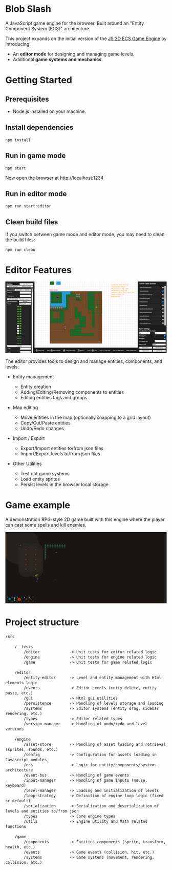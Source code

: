 # Blob Slash

A JavaScript game engine for the browser. Built around an "Entity Component System (ECS)" architecture.

This project expands on the initial version of the [JS 2D ECS Game Engine](https://github.com/samdalvai/js-2d-ecs-game-engine) by introducing:

- An **editor mode** for designing and managing game levels.
- Additional **game systems and mechanics**.

# Getting Started

## Prerequisites

- Node.js installed on your machine.

## Install dependencies

```
npm install
```

## Run in game mode

```
npm start
```

Now open the browser at http://localhost:1234

## Run in editor mode

```
npm run start:editor
```

## Clean build files

If you switch between game mode and editor mode, you may need to clean the build files:

```
npm run clean
```

# Editor Features

![Game editor](images/editor.png)

The editor provides tools to design and manage entities, components, and levels:

- Entity management

    - Entity creation
    - Adding/Editing/Removing components to entities
    - Editing entities tags and groups

- Map editing

    - Move entities in the map (optionally snapping to a grid layout)
    - Copy/Cut/Paste entities
    - Undo/Redo changes

- Import / Export

    - Export/Import entities to/from json files
    - Import/Export levels to/from json files

- Other Utilities
    - Test out game systems
    - Load entity sprites
    - Persist levels in the browser local storage

# Game example

A demonstration RPG-style 2D game built with this engine where the player can cast some spells and kill enemies.

![Game example](images/game.png)

# Project structure

```text
/src

    /__tests__
        /editor             -> Unit tests for editor related logic
        /engine             -> Unit tests for engine related logic
        /game               -> Unit tests for game related logic

    /editor
        /entity-editor      -> Level and entity management with Html elements logic
        /events             -> Editor events (entiy delete, entity paste, etc.)
        /gui                -> Html gui utilities
        /persistence        -> Handling of levels storage and loading
        /systems            -> Editor systems (entity drag, sidebar rendering, etc.)
        /types              -> Editor related types
        /version-manager    -> Handling of undo/redo and level versions

    /engine
        /asset-store        -> Handling of asset loading and retrieval (sprites, sounds, etc.)
        /config             -> Configuration for assets loading in Javascript modules
        /ecs                -> Logic for entity/components/systems architecture
        /event-bus          -> Handling of game events
        /input-manager      -> Handling of game inputs (mouse, keyboard)
        /level-manager      -> Loading and initialization of levels
        /loop-strategy      -> Definition of engine loop logic (fixed or default)
        /serialization      -> Serialization and deserialization of levels and entities to/from json
        /types              -> Core engine types
        /utils              -> Engine utility and Math related functions

    /game
        /components         -> Entities components (sprite, transform, health, etc.)
        /events             -> Game events (collision, hit, etc.)
        /systems            -> Game systems (movement, rendering, collision, etc.)

```
